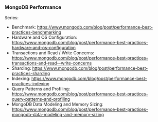 ### MongoDB Performance

Series:
- Benchmark: https://www.mongodb.com/blog/post/performance-best-practices-benchmarking
- Hardware and OS Configuration: https://www.mongodb.com/blog/post/performance-best-practices-hardware-and-os-configuration
- Transactions and Read / Write Concerns: https://www.mongodb.com/blog/post/performance-best-practices-transactions-and-read--write-concerns
- Sharding: https://www.mongodb.com/blog/post/performance-best-practices-sharding
- Indexing: https://www.mongodb.com/blog/post/performance-best-practices-indexing
- Query Patterns and Profiling: https://www.mongodb.com/blog/post/performance-best-practices-query-patterns-and-profiling
- MongoDB Data Modeling and Memory Sizing: https://www.mongodb.com/blog/post/performance-best-practices-mongodb-data-modeling-and-memory-sizing

